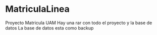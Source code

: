 # MatriculaLinea
Proyecto Matricula UAM
Hay una rar con todo el proyecto y la base de datos
La base de datos esta como backup
